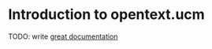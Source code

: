 # Introduction to opentext.ucm

TODO: write [great documentation](http://jacobian.org/writing/what-to-write/)
